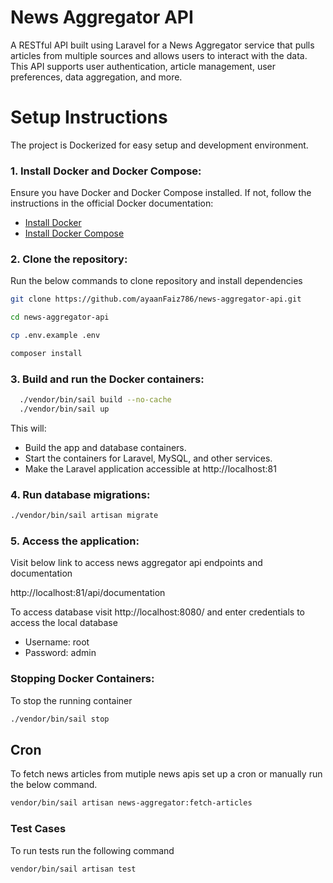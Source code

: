 # News Aggregator API

A RESTful API built using Laravel for a News Aggregator service that pulls articles from multiple sources and allows users to interact with the data. This API supports user authentication, article management, user preferences, data aggregation, and more.

# Setup Instructions
The project is Dockerized for easy setup and development environment.

### 1. Install Docker and Docker Compose:
Ensure you have Docker and Docker Compose installed. If not, follow the instructions in the official Docker documentation:
* [Install Docker](https://www.docker.com/get-started/)
* [Install Docker Compose](https://docs.docker.com/compose/install/)



### 2. Clone the repository:

Run the below commands to clone repository and install dependencies
```bash
git clone https://github.com/ayaanFaiz786/news-aggregator-api.git

cd news-aggregator-api

cp .env.example .env

composer install
```

### 3. Build and run the Docker containers:

```bash
  ./vendor/bin/sail build --no-cache
  ./vendor/bin/sail up
```

This will:

* Build the app and database containers.
* Start the containers for Laravel, MySQL, and other services.
* Make the Laravel application accessible at http://localhost:81


### 4. Run database migrations:
```bash
./vendor/bin/sail artisan migrate
```

### 5. Access the application:
Visit below link to access news aggregator api endpoints and documentation

http://localhost:81/api/documentation

To access database visit http://localhost:8080/
and enter credentials to access the local database
* Username: root
* Password: admin

### Stopping Docker Containers:
To stop the running container
```bash
./vendor/bin/sail stop
```
## Cron 
To fetch news articles from mutiple news apis set up a cron or manually run the below command.
```bash
vendor/bin/sail artisan news-aggregator:fetch-articles
```

### Test Cases
To run tests run the following command
```bash
vendor/bin/sail artisan test
```